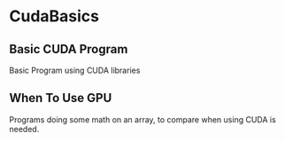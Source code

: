 # CudaBasics

## Basic CUDA Program

Basic Program using CUDA libraries


## When To Use GPU

Programs doing some math on an array, to compare when using CUDA is needed.